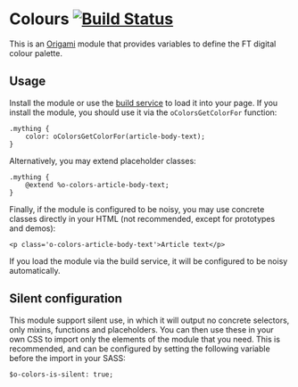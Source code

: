 # Colours [![Build Status](https://travis-ci.org/Financial-Times/o-colors.png?branch=master)](https://travis-ci.org/Financial-Times/o-colors)

This is an [Origami](http://financial-times.github.io/ft-origami/) module that provides variables to define the FT digital colour palette.

## Usage

Install the module or use the [build service](http://financial-times.github.io/ft-origami/docs/developer-guide/build-service) to load it into your page.  If you install the module, you should use it via the `oColorsGetColorFor` function:

    .mything {
    	color: oColorsGetColorFor(article-body-text);
    }

Alternatively, you may extend placeholder classes:

    .mything {
    	@extend %o-colors-article-body-text;
    }

Finally, if the module is configured to be noisy, you may use concrete classes directly in your HTML (not recommended, except for prototypes and demos):

    <p class='o-colors-article-body-text'>Article text</p>

If you load the module via the build service, it will be configured to be noisy automatically.

## Silent configuration

This module support silent use, in which it will output no concrete selectors, only mixins, functions and placeholders.  You can then use these in your own CSS to import only the elements of the module that you need.  This is recommended, and can be configured by setting the following variable before the import in your SASS:

    $o-colors-is-silent: true;
